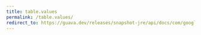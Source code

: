 ```yaml
---
title: table.values
permalink: /table.values/
redirect_to: https://guava.dev/releases/snapshot-jre/api/docs/com/google/common/collect/Table.html#values--
---
```

